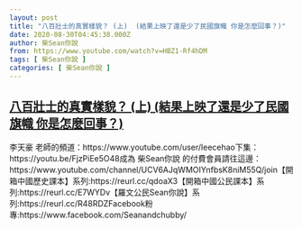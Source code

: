 ```yaml
---
layout: post
title: "八百壯士的真實樣貌？ (上)  (結果上映了還是少了民國旗幟 你是怎麼回事？)"
date: 2020-08-30T04:45:38.000Z
author: 柴Sean你說
from: https://www.youtube.com/watch?v=HBZ1-Rf4hDM
tags: [ 柴Sean你說 ]
categories: [ 柴Sean你說 ]
---
```

<!--1598762738000-->
[八百壯士的真實樣貌？ (上)  (結果上映了還是少了民國旗幟 你是怎麼回事？)](https://www.youtube.com/watch?v=HBZ1-Rf4hDM)
------

<div>
李天豪 老師的頻道：https://www.youtube.com/user/leecehao下集：https://youtu.be/FjzPiEe5O48成為 柴Sean你說 的付費會員請往這邊：https://www.youtube.com/channel/UCV6AJqWMOIYnfbsK8niM55Q/join【開箱中國歷史課本】系列:https://reurl.cc/qdoaX3【開箱中國公民課本】系列:https://reurl.cc/E7WYDv【羅文公民Sean你說】系列:https://reurl.cc/R48RDZFacebook粉專:https://www.facebook.com/Seanandchubby/
</div>
